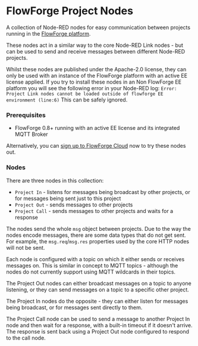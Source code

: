 # FlowForge Project Nodes

A collection of Node-RED nodes for easy communication between projects running
in the [FlowForge platform](https://flowforge.com).

These nodes act in a similar way to the core Node-RED Link nodes - but can be
used to send and receive messages between different Node-RED projects.

Whilst these nodes are published under the Apache-2.0 license, they can only be
used with an instance of the FlowForge platform with an active EE license applied.
If you try to install these nodes in an Non FlowForge EE platform you will see the following error in your Node-RED log:
`Error: Project Link nodes cannot be loaded outside of flowforge EE environment (line:6)`
This can be safely ignored.

### Prerequisites

 - FlowForge 0.8+ running with an active EE license and its integrated MQTT Broker

Alternatively, you can [sign up to FlowForge Cloud](https://flowforge.com/product/)
now to try these nodes out.

### Nodes

There are three nodes in this collection:

 - `Project In` - listens for messages being broadcast by other projects, or for
   messages being sent just to this project
 - `Project Out` - sends messages to other projects
 - `Project Call` - sends messages to other projects and waits for a response

The nodes send the whole `msg` object between projects. Due to the way the nodes
encode messages, there are some data types that do not get sent. For example,
the `msg.req`/`msg.res` properties used by the core HTTP nodes will not be sent.

Each node is configured with a topic on which it either sends or receives messages
on. This is similar in concept to MQTT topics - although the nodes do not currently
support using MQTT wildcards in their topics.

The Project Out nodes can either broadcast messages on a topic to anyone listening,
or they can send messages on a topic to a specific other project.

The Project In nodes do the opposite - they can either listen for messages being
broadcast, or for messages sent directly to them.

The Project Call node can be used to send a message to another Project In node
and then wait for a response, with a built-in timeout if it doesn't arrive.
The response is sent back using a Project Out node configured to respond to the call
node.
